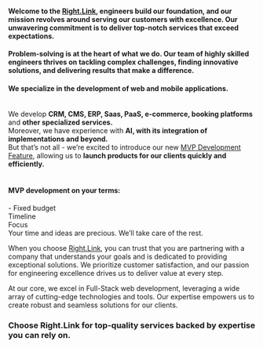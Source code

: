 #### Welcome to the [Right.Link](https://right.link/), engineers build our foundation, and our mission revolves around serving our customers with excellence. Our unwavering commitment is to deliver top-notch services that exceed expectations.

#### Problem-solving is at the heart of what we do. Our team of highly skilled engineers thrives on tackling complex challenges, finding innovative solutions, and delivering results that make a difference.

#### We specialize in the development of web and mobile applications.
<br>We develop **CRM, CMS, ERP, Saas, PaaS, e-commerce, booking platforms** and **other specialized services.**
<br>Moreover, we have experience with **AI, with its integration of implementations and beyond.**
<br>But that’s not all - we’re excited to introduce our new [MVP Development Feature](http://mvp.right.link/), allowing us to **launch products for our clients quickly and efficiently.**


#### <br>MVP development on your terms:
<be> - Fixed budget
<br>Timeline
<br>Focus
<br>Your time and ideas are precious. We’ll take care of the rest.

When you choose [Right.Link](https://right.link/), you can trust that you are partnering with a company that understands your goals and is dedicated to providing exceptional solutions. We prioritize customer satisfaction, and our passion for engineering excellence drives us to deliver value at every step.

At our core, we excel in Full-Stack web development, leveraging a wide array of cutting-edge technologies and tools. Our expertise empowers us to create robust and seamless solutions for our clients. 

### Choose Right.Link for top-quality services backed by expertise you can rely on.
